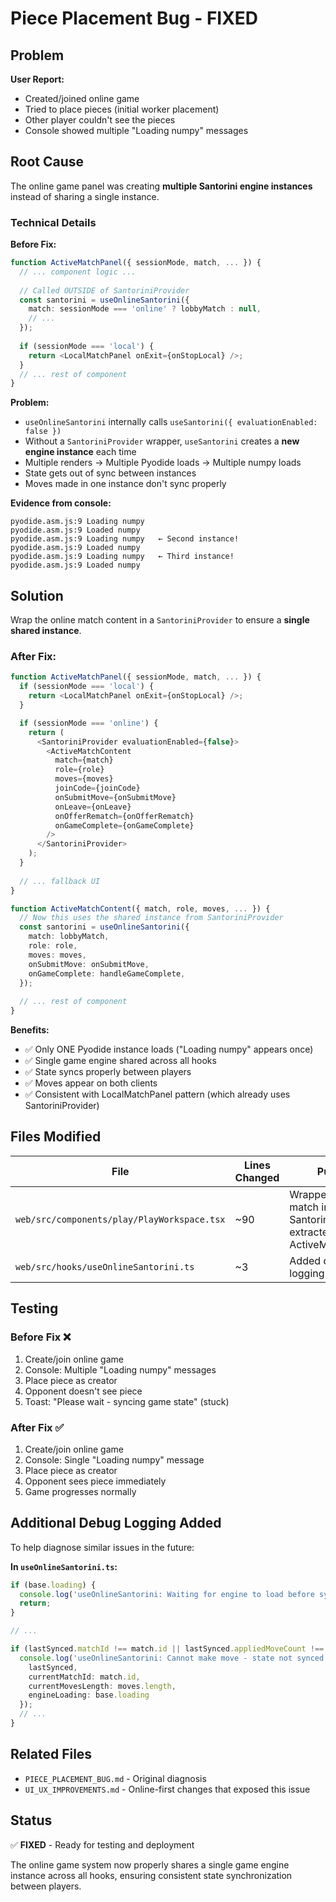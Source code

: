 # Piece Placement Bug - FIXED

## Problem

**User Report:**
- Created/joined online game
- Tried to place pieces (initial worker placement)
- Other player couldn't see the pieces
- Console showed multiple "Loading numpy" messages

## Root Cause

The online game panel was creating **multiple Santorini engine instances** instead of sharing a single instance.

### Technical Details

**Before Fix:**
```typescript
function ActiveMatchPanel({ sessionMode, match, ... }) {
  // ... component logic ...
  
  // Called OUTSIDE of SantoriniProvider
  const santorini = useOnlineSantorini({
    match: sessionMode === 'online' ? lobbyMatch : null,
    // ...
  });
  
  if (sessionMode === 'local') {
    return <LocalMatchPanel onExit={onStopLocal} />;
  }
  // ... rest of component
}
```

**Problem:**
- `useOnlineSantorini` internally calls `useSantorini({ evaluationEnabled: false })`
- Without a `SantoriniProvider` wrapper, `useSantorini` creates a **new engine instance** each time
- Multiple renders → Multiple Pyodide loads → Multiple numpy loads
- State gets out of sync between instances
- Moves made in one instance don't sync properly

**Evidence from console:**
```
pyodide.asm.js:9 Loading numpy
pyodide.asm.js:9 Loaded numpy
pyodide.asm.js:9 Loading numpy   ← Second instance!
pyodide.asm.js:9 Loaded numpy
pyodide.asm.js:9 Loading numpy   ← Third instance!
pyodide.asm.js:9 Loaded numpy
```

## Solution

Wrap the online match content in a `SantoriniProvider` to ensure a **single shared instance**.

### After Fix:

```typescript
function ActiveMatchPanel({ sessionMode, match, ... }) {
  if (sessionMode === 'local') {
    return <LocalMatchPanel onExit={onStopLocal} />;
  }

  if (sessionMode === 'online') {
    return (
      <SantoriniProvider evaluationEnabled={false}>
        <ActiveMatchContent
          match={match}
          role={role}
          moves={moves}
          joinCode={joinCode}
          onSubmitMove={onSubmitMove}
          onLeave={onLeave}
          onOfferRematch={onOfferRematch}
          onGameComplete={onGameComplete}
        />
      </SantoriniProvider>
    );
  }
  
  // ... fallback UI
}

function ActiveMatchContent({ match, role, moves, ... }) {
  // Now this uses the shared instance from SantoriniProvider
  const santorini = useOnlineSantorini({
    match: lobbyMatch,
    role: role,
    moves: moves,
    onSubmitMove: onSubmitMove,
    onGameComplete: handleGameComplete,
  });
  
  // ... rest of component
}
```

**Benefits:**
- ✅ Only ONE Pyodide instance loads ("Loading numpy" appears once)
- ✅ Single game engine shared across all hooks
- ✅ State syncs properly between players
- ✅ Moves appear on both clients
- ✅ Consistent with LocalMatchPanel pattern (which already uses SantoriniProvider)

## Files Modified

| File | Lines Changed | Purpose |
|------|--------------|---------|
| `web/src/components/play/PlayWorkspace.tsx` | ~90 | Wrapped online match in SantoriniProvider, extracted ActiveMatchContent |
| `web/src/hooks/useOnlineSantorini.ts` | ~3 | Added debug logging |

## Testing

### Before Fix ❌
1. Create/join online game
2. Console: Multiple "Loading numpy" messages
3. Place piece as creator
4. Opponent doesn't see piece
5. Toast: "Please wait - syncing game state" (stuck)

### After Fix ✅
1. Create/join online game
2. Console: Single "Loading numpy" message
3. Place piece as creator
4. Opponent sees piece immediately
5. Game progresses normally

## Additional Debug Logging Added

To help diagnose similar issues in the future:

**In `useOnlineSantorini.ts`:**
```typescript
if (base.loading) {
  console.log('useOnlineSantorini: Waiting for engine to load before syncing match', match.id);
  return;
}

// ...

if (lastSynced.matchId !== match.id || lastSynced.appliedMoveCount !== moves.length) {
  console.log('useOnlineSantorini: Cannot make move - state not synced', {
    lastSynced,
    currentMatchId: match.id,
    currentMovesLength: moves.length,
    engineLoading: base.loading
  });
  // ...
}
```

## Related Files

- `PIECE_PLACEMENT_BUG.md` - Original diagnosis
- `UI_UX_IMPROVEMENTS.md` - Online-first changes that exposed this issue

## Status

✅ **FIXED** - Ready for testing and deployment

The online game system now properly shares a single game engine instance across all hooks, ensuring consistent state synchronization between players.

